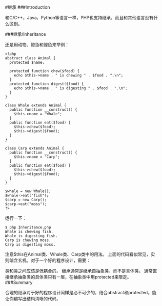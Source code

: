 #继承
###Introduction

和C/C++，Java，Python等语言一样，PHP也支持继承，而且和其他语言没有什么区别。

###继承/Inheritance

还是用动物、鲸鱼和鲤鱼来举例：
```
<?php
abstract class Animal {
  protected $name;

  protected function chew($food) {
    echo $this->name . " is chewing " . $food . ".\n";
  }
  protected function digest($food) {
    echo $this->name . " is digesting " . $food . ".\n";
  }
}

class Whale extends Animal {
  public function __construct() {
    $this->name = "Whale";
  }
  public function eat($food) {
    $this->chew($food);
    $this->digest($food);
  }
}

class Carp extends Animal {
  public function __construct() {
    $this->name = "Carp";
  }
  public function eat($food) {
    $this->chew($food);
    $this->digest($food);
  }
}

$whale = new Whale();
$whale->eat("fish");
$carp = new Carp();
$carp->eat("moss");
?>
```
运行一下：
```
$ php Inheritance.php
Whale is chewing fish.
Whale is digesting fish.
Carp is chewing moss.
Carp is digesting moss.
```
注意$this在Animal类、Whale类、Carp类中的用法。
上面的代码看似常见，实则暗含玄机。对于一个好的程序设计，需要：

类和类之间应该是低耦合的。
继承通常是继承自抽象类，而不是具体类。
通常直接继承抽象类的具体类只有一层，在抽象类中用protected来限定。
###Summary

合理的继承对于好的程序设计同样是必不可少的，结合abstract和protected，能让你编写出结构清晰的代码。

